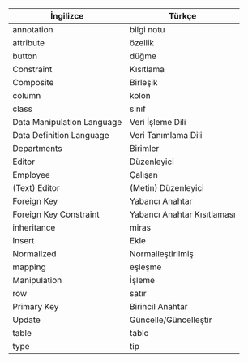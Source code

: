 | İngilizce               | Türkçe                   |
|----------------------------|-----------------------------|
| annotation                 | bilgi notu                  |
| attribute                  | özellik                     |
| button                     | düğme                       |
| Constraint                 | Kısıtlama                   |
| Composite                  | Birleşik                    |
| column                     | kolon                       |
| class                      | sınıf                       |
| Data Manipulation Language | Veri İşleme Dili            |
| Data Definition Language   | Veri Tanımlama Dili         |
| Departments                | Birimler                    |
| Editor                     | Düzenleyici                 |
| Employee                   | Çalışan                     |
| (Text) Editor              | (Metin) Düzenleyici         |
| Foreign Key                | Yabancı Anahtar             |
| Foreign Key Constraint     | Yabancı Anahtar Kısıtlaması |
| inheritance                | miras                       |
| Insert                     | Ekle                        |
| Normalized                 | Normalleştirilmiş           |
| mapping                    | eşleşme                     |
| Manipulation               | İşleme                      |
| row                        | satır                       |
| Primary Key                | Birincil Anahtar            |
| Update                     | Güncelle/Güncelleştir       |
| table                      | tablo                       |
| type                       | tip                         |